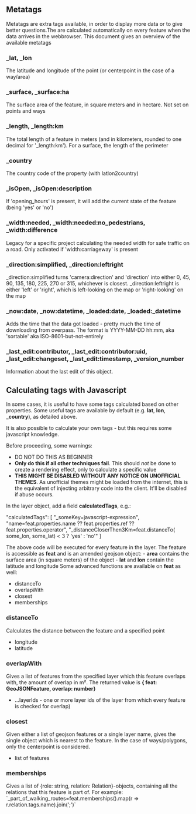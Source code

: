 Metatags
--------

Metatags are extra tags available, in order to display more data or to give better questions.The are calculated automatically on every feature when the data arrives in the webbrowser. This document gives an overview of the available metatags

### \_lat, \_lon

The latitude and longitude of the point (or centerpoint in the case of a way/area)

### \_surface, \_surface:ha

The surface area of the feature, in square meters and in hectare. Not set on points and ways

### \_length, \_length:km

The total length of a feature in meters (and in kilometers, rounded to one decimal for '\_length:km'). For a surface, the length of the perimeter

### \_country

The country code of the property (with latlon2country)

### \_isOpen, \_isOpen:description

If 'opening\_hours' is present, it will add the current state of the feature (being 'yes' or 'no')

### \_width:needed, \_width:needed:no\_pedestrians, \_width:difference

Legacy for a specific project calculating the needed width for safe traffic on a road. Only activated if 'width:carriageway' is present

### \_direction:simplified, \_direction:leftright

\_direction:simplified turns 'camera:direction' and 'direction' into either 0, 45, 90, 135, 180, 225, 270 or 315, whichever is closest. \_direction:leftright is either 'left' or 'right', which is left-looking on the map or 'right-looking' on the map

### \_now:date, \_now:datetime, \_loaded:date, \_loaded:\_datetime

Adds the time that the data got loaded - pretty much the time of downloading from overpass. The format is YYYY-MM-DD hh:mm, aka 'sortable' aka ISO-8601-but-not-entirely

### \_last\_edit:contributor, \_last\_edit:contributor:uid, \_last\_edit:changeset, \_last\_edit:timestamp, \_version\_number

Information about the last edit of this object.

Calculating tags with Javascript
--------------------------------

In some cases, it is useful to have some tags calculated based on other properties. Some useful tags are available by default (e.g. **lat**, **lon**, **\_country**), as detailed above.

It is also possible to calculate your own tags - but this requires some javascript knowledge.

Before proceeding, some warnings:

*   DO NOT DO THIS AS BEGINNER
*   **Only do this if all other techniques fail**. This should _not_ be done to create a rendering effect, only to calculate a specific value
*   **THIS MIGHT BE DISABLED WITHOUT ANY NOTICE ON UNOFFICIAL THEMES**. As unofficial themes might be loaded from the internet, this is the equivalent of injecting arbitrary code into the client. It'll be disabled if abuse occurs.

In the layer object, add a field **calculatedTags**, e.g.:

"calculatedTags": \[ "\_someKey=javascript-expression", "name=feat.properties.name ?? feat.properties.ref ?? feat.properties.operator", "\_distanceCloserThen3Km=feat.distanceTo( some\_lon, some\_lat) < 3 ? 'yes' : 'no'" \]

The above code will be executed for every feature in the layer. The feature is accessible as **feat** and is an amended geojson object: - **area** contains the surface area (in square meters) of the object - **lat** and **lon** contain the latitude and longitude Some advanced functions are available on **feat** as well:

*   distanceTo
*   overlapWith
*   closest
*   memberships

### distanceTo

Calculates the distance between the feature and a specified point

*   longitude
*   latitude

### overlapWith

Gives a list of features from the specified layer which this feature overlaps with, the amount of overlap in m². The returned value is **{ feat: GeoJSONFeature, overlap: number}**

*   ...layerIds - one or more layer ids of the layer from which every feature is checked for overlap)

### closest

Given either a list of geojson features or a single layer name, gives the single object which is nearest to the feature. In the case of ways/polygons, only the centerpoint is considered.

*   list of features

### memberships

Gives a list of {role: string, relation: Relation}-objects, containing all the relations that this feature is part of. For example: \`\_part\_of\_walking\_routes=feat.memberships().map(r => r.relation.tags.name).join(';')\`